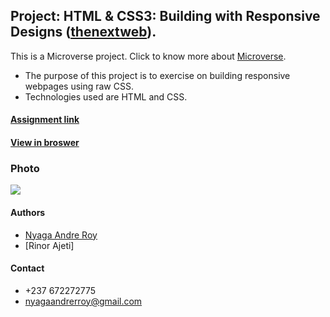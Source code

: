 ## Project: HTML & CSS3: Building with Responsive Designs ([thenextweb](https://thenextweb.com/)).

This is a Microverse project. Click to know more about [Microverse](https://www.microverse.org/).
* The purpose of this project is to exercise on building responsive webpages using raw CSS.
* Technologies used are HTML and CSS. 

#### [Assignment link](https://www.theodinproject.com/courses/html5-and-css3/lessons/building-with-responsive-design)

#### [View in broswer](https://roynyaga.github.io/building_with_responsive_designs/)

### Photo
<img src="https://res.cloudinary.com/it-s-tech/image/upload/v1585172057/Screenshot_from_2020-03-25_22-13-00_lxrr7j.png">

#### Authors
* [Nyaga Andre Roy](https://github.com/RoyNyaga)
* [Rinor Ajeti]

#### Contact
* +237 672272775
* nyagaandrerroy@gmail.com
